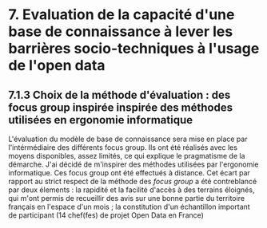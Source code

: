 # 7. Evaluation de la capacité d'une base de connaissance à lever les barrières socio-techniques à l'usage de l'open data

## 7.1.3 Choix de la méthode d'évaluation : des focus group inspirée inspirée des méthodes utilisées en ergonomie informatique 

L'évaluation du modèle de base de connaissance sera mise en place par l'intérmédiaire des différents focus group. Ils ont été réalisés avec les moyens disponibles, assez limités, ce qui explique le pragmatisme de la démarche. J'ai décidé de m'inspirer des méthodes utilisées par l'ergonomie informatique. Ces focus group ont été effectués à distance. Cet écart par rapport au strict respect de la méthode des *focus group* a été contreblancé par deux élements : la rapidité et la facilité d'accès à des terrains éloignés, qui m'ont permis de recueillir des avis sur une bonne partie du territoire français en l'espace d'un mois ; la constitution d'un échantillon important de participant (14 chef(fes) de projet Open Data en France) 
